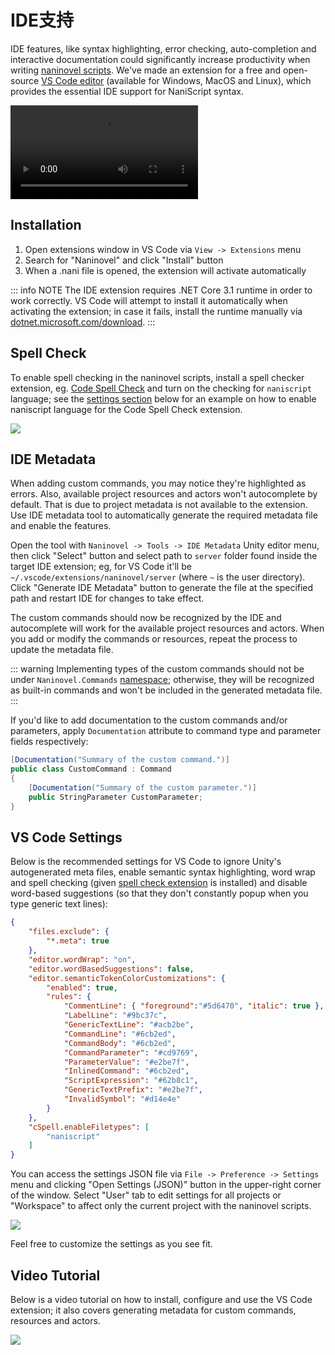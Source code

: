 # IDE支持

IDE features, like syntax highlighting, error checking, auto-completion and interactive documentation could significantly increase productivity when writing [naninovel scripts](/guide/naninovel-scripts). We've made an extension for a free and open-source [VS Code editor](https://code.visualstudio.com) (available for Windows, MacOS and Linux), which provides the essential IDE support for NaniScript syntax.

![](https://i.gyazo.com/c07e4a512dec21b2dfdf582e73cc3b10.mp4)

## Installation

1. Open extensions window in VS Code via `View -> Extensions` menu
2. Search for "Naninovel" and click "Install" button
3. When a .nani file is opened, the extension will activate automatically

::: info NOTE
The IDE extension requires .NET Core 3.1 runtime in order to work correctly. VS Code will attempt to install it automatically when activating the extension; in case it fails, install the runtime manually via [dotnet.microsoft.com/download](https://dotnet.microsoft.com/download).
:::

## Spell Check

To enable spell checking in the naninovel scripts, install a spell checker extension, eg. [Code Spell Check](https://marketplace.visualstudio.com/items?itemName=streetsidesoftware.code-spell-checker) and turn on the checking for `naniscript` language; see the [settings section](/guide/ide-extension#vs-code-settings) below for an example on how to enable naniscript language for the Code Spell Check extension.

![](https://i.gyazo.com/f66f7adcae6b366dfced8ec08f24cff9.png)

## IDE Metadata

When adding custom commands, you may notice they're highlighted as errors. Also, available project resources and actors won't autocomplete by default. That is due to project metadata is not available to the extension. Use IDE metadata tool to automatically generate the required metadata file and enable the features.

Open the tool with `Naninovel -> Tools -> IDE Metadata` Unity editor menu, then click "Select" button and select path to `server` folder found inside the target IDE extension; eg, for VS Code it'll be `~/.vscode/extensions/naninovel/server` (where `~` is the user directory). Click "Generate IDE Metadata" button to generate the file at the specified path and restart IDE for changes to take effect.

The custom commands should now be recognized by the IDE and autocomplete will work for the available project resources and actors. When you add or modify the commands or resources, repeat the process to update the metadata file.

::: warning
Implementing types of the custom commands should not be under `Naninovel.Commands` [namespace](https://docs.microsoft.com/en-us/dotnet/csharp/programming-guide/namespaces/); otherwise, they will be recognized as built-in commands and won't be included in the generated metadata file.
:::

If you'd like to add documentation to the custom commands and/or parameters, apply `Documentation` attribute to command type and parameter fields respectively:

```csharp
[Documentation("Summary of the custom command.")]
public class CustomCommand : Command
{
    [Documentation("Summary of the custom parameter.")]
    public StringParameter CustomParameter;
}
```

## VS Code Settings

Below is the recommended settings for VS Code to ignore Unity's autogenerated meta files, enable semantic syntax highlighting, word wrap and spell checking (given [spell check extension](https://marketplace.visualstudio.com/items?itemName=streetsidesoftware.code-spell-checker) is installed) and disable word-based suggestions (so that they don't constantly popup when you type generic text lines):

```json
{
    "files.exclude": {
        "*.meta": true
    },
    "editor.wordWrap": "on",
    "editor.wordBasedSuggestions": false,
    "editor.semanticTokenColorCustomizations": {
        "enabled": true,
        "rules": {
            "CommentLine": { "foreground":"#5d6470", "italic": true },
            "LabelLine": "#9bc37c",
            "GenericTextLine": "#acb2be",
            "CommandLine": "#6cb2ed",
            "CommandBody": "#6cb2ed",
            "CommandParameter": "#cd9769",
            "ParameterValue": "#e2be7f",
            "InlinedCommand": "#6cb2ed",
            "ScriptExpression": "#62b8c1",
            "GenericTextPrefix": "#e2be7f",
            "InvalidSymbol": "#d14e4e"
        }
    },
    "cSpell.enableFiletypes": [
        "naniscript"
    ]
}
```

You can access the settings JSON file via `File -> Preference -> Settings` menu and clicking "Open Settings (JSON)" button in the upper-right corner of the window. Select "User" tab to edit settings for all projects or "Workspace" to affect only the current project with the naninovel scripts.

![](https://i.gyazo.com/324d7e4568a066854d6cb8270eb73b6d.png)

Feel free to customize the settings as you see fit.

## Video Tutorial

Below is a video tutorial on how to install, configure and use the VS Code extension; it also covers generating metadata for custom commands, resources and actors.

![](https://www.youtube.com/watch?v=y87wd5jHfFw)
